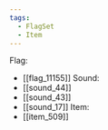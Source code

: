 ```yaml
---
tags:
  - FlagSet
  - Item
---
```

Flag:
- [[flag_11155]]
Sound:
- [[sound_44]]
- [[sound_43]]
- [[sound_17]]
Item:
- [[item_509]]
